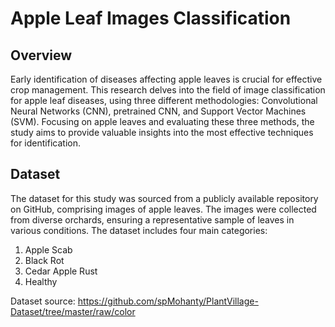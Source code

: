 # Apple Leaf Images Classification 

## Overview
Early identification of diseases affecting apple leaves is crucial for effective crop management. This research delves into the field of image classification for apple leaf diseases, using three different methodologies: Convolutional Neural Networks (CNN), pretrained CNN, and Support Vector Machines (SVM). Focusing on apple leaves and evaluating these three methods, the study aims to provide valuable insights into the most effective techniques for identification.

## Dataset
The dataset for this study was sourced from a publicly available repository on GitHub, comprising images of apple leaves. The images were collected from diverse orchards, ensuring a representative sample of leaves in various conditions. The dataset includes four main categories:
1. Apple Scab
2. Black Rot
3. Cedar Apple Rust
4. Healthy

Dataset source: https://github.com/spMohanty/PlantVillage-Dataset/tree/master/raw/color